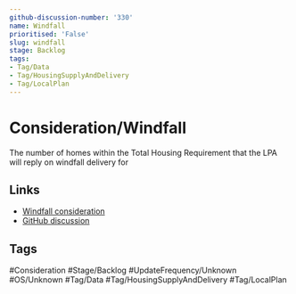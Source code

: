 ```yaml
---
github-discussion-number: '330'
name: Windfall
prioritised: 'False'
slug: windfall
stage: Backlog
tags:
- Tag/Data
- Tag/HousingSupplyAndDelivery
- Tag/LocalPlan
---
```


# Consideration/Windfall

The number of homes within the Total Housing Requirement that the LPA will reply on windfall delivery for

## Links

* [Windfall consideration](https://design.planning.data.gov.uk/planning-consideration/windfall)
* [GitHub discussion](https://github.com/digital-land/data-standards-backlog/discussions/330)

## Tags

#Consideration #Stage/Backlog #UpdateFrequency/Unknown #OS/Unknown #Tag/Data #Tag/HousingSupplyAndDelivery #Tag/LocalPlan